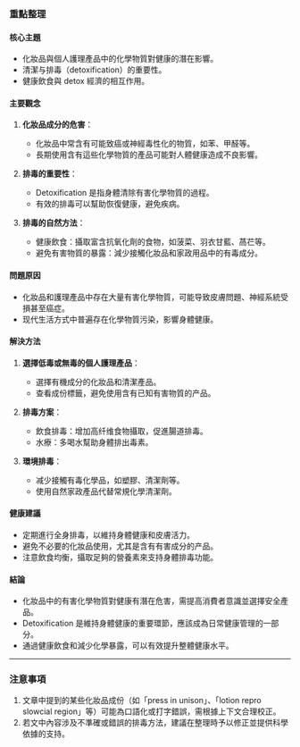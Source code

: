 ### 重點整理

#### 核心主題
- 化妝品與個人護理產品中的化學物質對健康的潛在影響。
- 清潔与排毒（detoxification）的重要性。
- 健康飲食與 detox 經濟的相互作用。

#### 主要觀念
1. **化妝品成分的危害**：
   - 化妝品中常含有可能致癌或神經毒性化的物質，如苯、甲醛等。
   - 長期使用含有這些化學物質的產品可能對人體健康造成不良影響。

2. **排毒的重要性**：
   - Detoxification 是指身體清除有害化學物質的過程。
   - 有效的排毒可以幫助恢復健康，避免疾病。

3. **排毒的自然方法**：
   - 健康飲食：攝取富含抗氧化劑的食物，如菠菜、羽衣甘藍、萵芢等。
   - 避免有害物質的暴露：減少接觸化妝品和家政用品中的有毒成分。

#### 問題原因
- 化妝品和護理產品中存在大量有害化學物質，可能导致皮膚問題、神經系統受損甚至癌症。
- 现代生活方式中普遍存在化學物質污染，影響身體健康。

#### 解決方法
1. **選擇低毒或無毒的個人護理產品**：
   - 選擇有機成分的化妝品和清潔產品。
   - 查看成份標籤，避免使用含有已知有害物質的产品。

2. **排毒方案**：
   - 飲食排毒：增加高纤维食物攝取，促進腸道排毒。
   - 水療：多喝水幫助身體排出毒素。

3. **環境排毒**：
   - 减少接觸有毒化學品，如塑膠、清潔劑等。
   - 使用自然家政產品代替常規化學清潔劑。

#### 健康建議
- 定期進行全身排毒，以維持身體健康和皮膚活力。
- 避免不必要的化妝品使用，尤其是含有有害成分的产品。
- 注意飲食均衡，攝取足夠的營養素來支持身體排毒功能。

#### 結論
- 化妝品中的有害化學物質對健康有潛在危害，需提高消費者意識並選擇安全產品。
- Detoxification 是維持身體健康的重要環節，應該成為日常健康管理的一部分。
- 通過健康飲食和減少化學暴露，可以有效提升整體健康水平。

---

### 注意事項
1. 文章中提到的某些化妝品成份（如「press in unison」、「lotion repro slowcial region」等）可能為口語化或打字錯誤，需根據上下文合理校正。
2. 若文中內容涉及不準確或錯誤的排毒方法，建議在整理時予以修正並提供科學依據的支持。